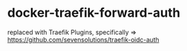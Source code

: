 # docker-traefik-forward-auth

replaced with Traefik Plugins, specifically => https://github.com/sevensolutions/traefik-oidc-auth
